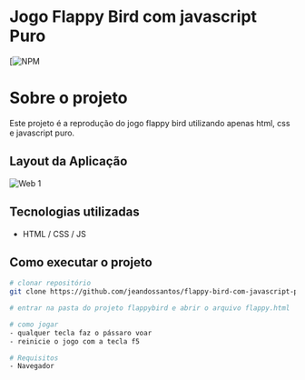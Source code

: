 # Jogo Flappy Bird com javascript Puro

[![NPM](https://github.com/jeandossantos/flappy-bird-com-javascript-puro/blob/master/LICENSE) 

# Sobre o projeto

Este projeto é a reprodução do jogo flappy bird utilizando apenas  html, css e javascript puro.

## Layout da Aplicação
![Web 1](https://github.com/jeandossantos/assets/blob/master/flappyBird/flappyBird.png)



## Tecnologias utilizadas
- HTML / CSS / JS

## Como executar o projeto

```bash
# clonar repositório
git clone https://github.com/jeandossantos/flappy-bird-com-javascript-puro

# entrar na pasta do projeto flappybird e abrir o arquivo flappy.html

# como jogar
- qualquer tecla faz o pássaro voar
- reinicie o jogo com a tecla f5

# Requisitos
- Navegador
